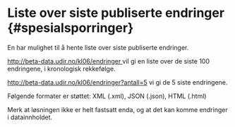 #
# Liste over siste publiserte endringer {#spesialsporringer}

En har mulighet til å hente liste over siste publiserte endringer.

[http://beta-data.udir.no/kl06/endringer ](http://beta-data.udir.no/kl06/endringer)vil gi en liste over de siste 100 endringene, i kronologisk rekkefølge.

http://beta-data.udir.no/kl06/endringer?antall=5 vi gi de 5 siste endringene.

Følgende formater er støttet: XML \(.xml\), JSON \(.json\), HTML \(.html\)

Merk at løsningen ikke er helt fastsatt enda, og at det kan komme endringer i datainnholdet.
